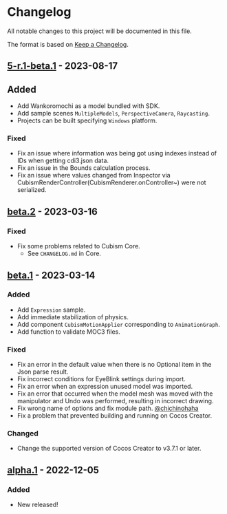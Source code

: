 # Changelog

All notable changes to this project will be documented in this file.

The format is based on [Keep a Changelog](https://keepachangelog.com/en/1.0.0/).


## [5-r.1-beta.1] - 2023-08-17

## Added

* Add Wankoromochi as a model bundled with SDK.
* Add sample scenes `MultipleModels`, `PerspectiveCamera`, `Raycasting`.
* Projects can be built specifying `Windows` platform.

### Fixed

* Fix an issue where information was being got using indexes instead of IDs when getting cdi3.json data.
* Fix an issue in the Bounds calculation process.
* Fix an issue where values changed from Inspector via CubismRenderController(CubismRenderer.onController~) were not serialized.


## [beta.2] - 2023-03-16

### Fixed

* Fix some problems related to Cubism Core.
  * See `CHANGELOG.md` in Core.


## [beta.1] - 2023-03-14

### Added

* Add `Expression` sample.
* Add immediate stabilization of physics.
* Add component `CubismMotionApplier` corresponding to `AnimationGraph`.
* Add function to validate MOC3 files.

### Fixed

* Fix an error in the default value when there is no Optional item in the Json parse result.
* Fix incorrect conditions for EyeBlink settings during import.
* Fix an error when an expression unused model was imported.
* Fix an error that occurred when the model mesh was moved with the manipulator and Undo was performed, resulting in incorrect drawing.
* Fix wrong name of options and fix module path. [@chichinohaha](https://github.com/chichinohaha)
* Fix a problem that prevented building and running on Cocos Creator.

### Changed

* Change the supported version of Cocos Creator to v3.7.1 or later.


## [alpha.1] - 2022-12-05

### Added

* New released!


[5-r.1-beta.1]: https://github.com/Live2D/CubismCocosCreatorComponents/compare/4-r.1-beta.2...5-r.1-beta.1
[beta.2]: https://github.com/Live2D/CubismCocosCreatorComponents/compare/4-r.1-beta.1...4-r.1-beta.2
[beta.1]: https://github.com/Live2D/CubismCocosCreatorComponents/compare/4-r.1-alpha.1...4-r.1-beta.1
[alpha.1]: https://github.com/Live2D/CubismCocosCreatorComponents/releases/tag/4-r.1-alpha.1
